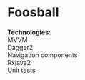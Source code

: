 # Foosball

**Technologies:** <br/>
MVVM <br/>
Dagger2 <br/>
Navigation components <br/>
Rxjava2 <br/>
Unit tests <br/>
